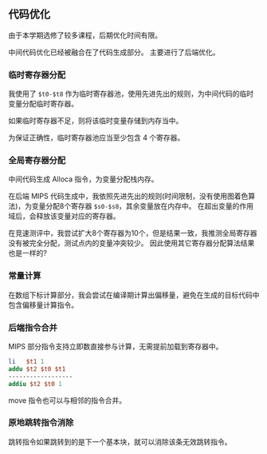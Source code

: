 ## 代码优化

由于本学期选修了较多课程，后期优化时间有限。

中间代码优化已经被融合在了代码生成部分。
主要进行了后端优化。

### 临时寄存器分配

我使用了 `$t0-$t8` 作为临时寄存器池，使用先进先出的规则，为中间代码的临时变量分配临时寄存器。

如果临时寄存器不足，则将该临时变量存储到内存当中。

为保证正确性，临时寄存器池应当至少包含 4 个寄存器。

### 全局寄存器分配

中间代码生成 Alloca 指令，为变量分配栈内存。

在后端 MIPS 代码生成中，我依照先进先出的规则(时间限制，没有使用图着色算法)，为变量分配8个寄存器 `$s0-$s8`，其余变量放在内存中。
在超出变量的作用域后，会释放该变量对应的寄存器。

在竞速测评中，我尝试扩大8个寄存器为10个，但是结果一致，我推测全局寄存器没有被完全分配，测试点内的变量冲突较少。
因此使用其它寄存器分配算法结果也是一样的?

### 常量计算

在数组下标计算部分，我会尝试在编译期计算出偏移量，避免在生成的目标代码中包含偏移量计算指令。

### 后端指令合并

MIPS 部分指令支持立即数直接参与计算，无需提前加载到寄存器中。

```mips
li   $t1 1
addu $t2 $t0 $t1
------------------
addiu $t2 $t0 1
```

move 指令也可以与相邻的指令合并。

### 原地跳转指令消除

跳转指令如果跳转到的是下一个基本块，就可以消除该条无效跳转指令。
